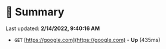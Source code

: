 # 📖 Summary
Last updated: **2/14/2022, 9:40:16 AM**

- `GET` [https://google.com](https://google.com) - **Up** (435ms)
